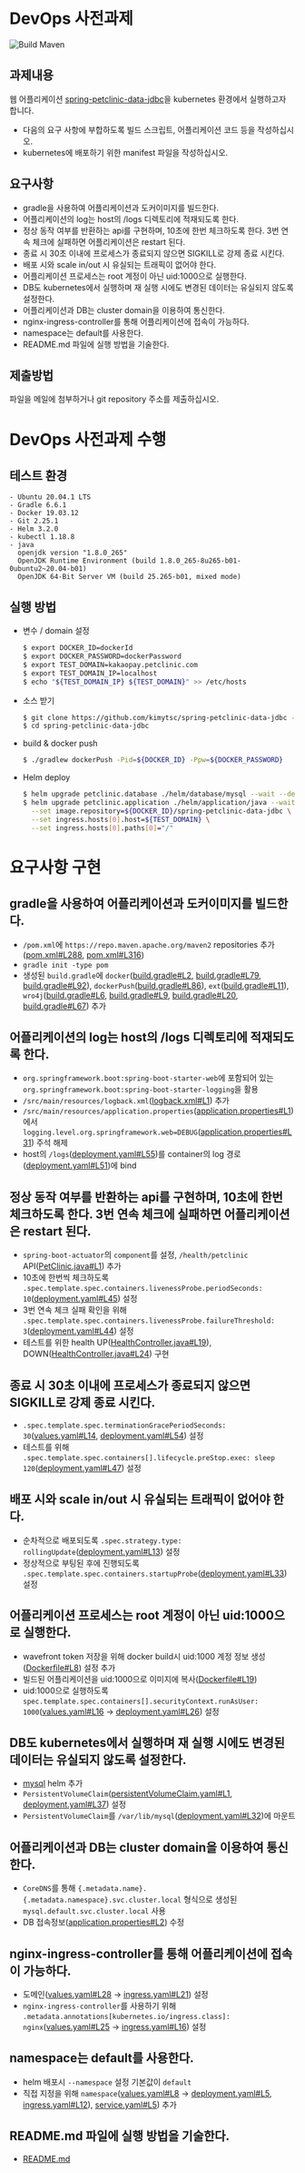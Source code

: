# DevOps 사전과제
![Build Maven](https://github.com/spring-petclinic/spring-petclinic-data-jdbc/workflows/Build%20Maven/badge.svg)

## 과제내용
웹 어플리케이션 [spring-petclinic-data-jdbc](https://github.com/spring-petclinic/spring-petclinic-data-jdbc)을 kubernetes 환경에서 실행하고자 합니다.
- 다음의 요구 사항에 부합하도록 빌드 스크립트, 어플리케이션 코드 등을 작성하십시오.
- kubernetes에 배포하기 위한 manifest 파일을 작성하십시오.

## 요구사항
- gradle을 사용하여 어플리케이션과 도커이미지를 빌드한다.
- 어플리케이션의 log는 host의 /logs 디렉토리에 적재되도록 한다.
- 정상 동작 여부를 반환하는 api를 구현하며, 10초에 한번 체크하도록 한다. 3번 연속 체크에 실패하면 어플리케이션은 restart 된다.
- 종료 시 30초 이내에 프로세스가 종료되지 않으면 SIGKILL로 강제 종료 시킨다.
- 배포 시와 scale in/out 시 유실되는 트래픽이 없어야 한다.
- 어플리케이션 프로세스는 root 계정이 아닌 uid:1000으로 실행한다.
- DB도 kubernetes에서 실행하며 재 실행 시에도 변경된 데이터는 유실되지 않도록 설정한다.
- 어플리케이션과 DB는 cluster domain을 이용하여 통신한다.
- nginx-ingress-controller를 통해 어플리케이션에 접속이 가능하다.
- namespace는 default를 사용한다.
- README.md 파일에 실행 방법을 기술한다.

## 제출방법
파일을 메일에 첨부하거나 git repository 주소를 제출하십시오.

# DevOps 사전과제 수행
## 테스트 환경
  ~~~
  - Ubuntu 20.04.1 LTS
  - Gradle 6.6.1
  - Docker 19.03.12
  - Git 2.25.1
  - Helm 3.2.0
  - kubectl 1.18.8
  - java
    openjdk version "1.8.0_265"
    OpenJDK Runtime Environment (build 1.8.0_265-8u265-b01-0ubuntu2~20.04-b01)
    OpenJDK 64-Bit Server VM (build 25.265-b01, mixed mode)
  ~~~

## 실행 방법
  - 변수 / domain 설정
    ~~~bash
    $ export DOCKER_ID=dockerId
    $ export DOCKER_PASSWORD=dockerPassword
    $ export TEST_DOMAIN=kakaopay.petclinic.com
    $ export TEST_DOMAIN_IP=localhost
    $ echo "${TEST_DOMAIN_IP} ${TEST_DOMAIN}" >> /etc/hosts
    ~~~
  - 소스 받기
    ~~~bash
    $ git clone https://github.com/kimytsc/spring-petclinic-data-jdbc -b kakaopay
    $ cd spring-petclinic-data-jdbc
    ~~~
  - build & docker push
    ~~~bash
    $ ./gradlew dockerPush -Pid=${DOCKER_ID} -Ppw=${DOCKER_PASSWORD}
    ~~~
  - Helm deploy
    ~~~bash
    $ helm upgrade petclinic.database ./helm/database/mysql --wait --debug --install
    $ helm upgrade petclinic.application ./helm/application/java --wait --debug --install \
      --set image.repository=${DOCKER_ID}/spring-petclinic-data-jdbc \
      --set ingress.hosts[0].host=${TEST_DOMAIN} \
      --set ingress.hosts[0].paths[0]="/"
    ~~~

# 요구사항 구현
## gradle을 사용하여 어플리케이션과 도커이미지를 빌드한다.
  - `/pom.xml`에 `https://repo.maven.apache.org/maven2` repositories 추가([pom.xml#L288](https://github.com/kimytsc/spring-petclinic-data-jdbc/blob/kakaopay/pom.xml#L288),
      [pom.xml#L316](https://github.com/kimytsc/spring-petclinic-data-jdbc/blob/kakaopay/pom.xml#L316))
  - `gradle init -type pom`
  - 생성된 `build.gradle`에 `docker`([build.gradle#L2](https://github.com/kimytsc/spring-petclinic-data-jdbc/blob/kakaopay/build.gradle#L2),
    [build.gradle#L79](https://github.com/kimytsc/spring-petclinic-data-jdbc/blob/kakaopay/build.gradle#L79),
    [build.gradle#L92](https://github.com/kimytsc/spring-petclinic-data-jdbc/blob/kakaopay/build.gradle#L92)),
    `dockerPush`([build.gradle#L86](https://github.com/kimytsc/spring-petclinic-data-jdbc/blob/kakaopay/build.gradle#L86)),
    `ext`([build.gradle#L11](https://github.com/kimytsc/spring-petclinic-data-jdbc/blob/kakaopay/build.gradle#L11)),
    `wro4j`([build.gradle#L6](https://github.com/kimytsc/spring-petclinic-data-jdbc/blob/kakaopay/build.gradle#L6),
    [build.gradle#L9](https://github.com/kimytsc/spring-petclinic-data-jdbc/blob/kakaopay/build.gradle#L9),
    [build.gradle#L20](https://github.com/kimytsc/spring-petclinic-data-jdbc/blob/kakaopay/build.gradle#L20),
    [build.gradle#L67](https://github.com/kimytsc/spring-petclinic-data-jdbc/blob/kakaopay/build.gradle#L67))
    추가

## 어플리케이션의 log는 host의 /logs 디렉토리에 적재되도록 한다.
  - `org.springframework.boot:spring-boot-starter-web`에 포함되어 있는 `org.springframework.boot:spring-boot-starter-logging`을 활용
  - `/src/main/resources/logback.xml`([logback.xml#L1](https://github.com/kimytsc/spring-petclinic-data-jdbc/blob/kakaopay/src/main/resources/logback.xml)) 추가
  - `/src/main/resources/application.properties`([application.properties#L1](https://github.com/kimytsc/spring-petclinic-data-jdbc/blob/kakaopay/src/main/resources/application.properties))에서 `logging.level.org.springframework.web=DEBUG`([application.properties#L31](https://github.com/kimytsc/spring-petclinic-data-jdbc/blob/kakaopay/src/main/resources/application.properties#L31)) 주석 해제
  - host의 `/logs`([deployment.yaml#L55](https://github.com/kimytsc/spring-petclinic-data-jdbc/blob/kakaopay/helm/application/java/templates/deployment.yaml#L55))를 container의 log 경로([deployment.yaml#L51](https://github.com/kimytsc/spring-petclinic-data-jdbc/blob/kakaopay/helm/application/java/templates/deployment.yaml#L51))에 bind

## 정상 동작 여부를 반환하는 api를 구현하며, 10초에 한번 체크하도록 한다. 3번 연속 체크에 실패하면 어플리케이션은 restart 된다.
  - `spring-boot-actuator`의 `component`를 설정, `/health/petclinic` API([PetClinic.java#L1](https://github.com/kimytsc/spring-petclinic-data-jdbc/blob/kakaopay/src/main/java/org/springframework/samples/petclinic/health/PetClinic.java)) 추가
  - 10초에 한번씩 체크하도록 `.spec.template.spec.containers.livenessProbe.periodSeconds: 10`([deployment.yaml#L45](https://github.com/kimytsc/spring-petclinic-data-jdbc/blob/kakaopay/helm/application/java/templates/deployment.yaml#L45)) 설정
  - 3번 연속 체크 실패 확인을 위해 `.spec.template.spec.containers.livenessProbe.failureThreshold: 3`([deployment.yaml#L44](https://github.com/kimytsc/spring-petclinic-data-jdbc/blob/kakaopay/helm/application/java/templates/deployment.yaml#L44)) 설정
  - 테스트를 위한 health UP([HealthController.java#L19](https://github.com/kimytsc/spring-petclinic-data-jdbc/blob/kakaopay/src/main/java/org/springframework/samples/petclinic/health/HealthController.java#L19)), DOWN([HealthController.java#L24](https://github.com/kimytsc/spring-petclinic-data-jdbc/blob/kakaopay/src/main/java/org/springframework/samples/petclinic/health/HealthController.java#L24)) 구현

## 종료 시 30초 이내에 프로세스가 종료되지 않으면 SIGKILL로 강제 종료 시킨다.
  - `.spec.template.spec.terminationGracePeriodSeconds: 30`([values.yaml#L14](https://github.com/kimytsc/spring-petclinic-data-jdbc/blob/kakaopay/helm/application/java/values.yaml#L14),
    [deployment.yaml#L54](https://github.com/kimytsc/spring-petclinic-data-jdbc/blob/kakaopay/helm/application/java/templates/deployment.yaml#L54)) 설정
  - 테스트를 위해 `.spec.template.spec.containers[].lifecycle.preStop.exec: sleep 120`([deployment.yaml#L47](https://github.com/kimytsc/spring-petclinic-data-jdbc/blob/kakaopay/helm/application/java/templates/deployment.yaml#L47)) 설정

## 배포 시와 scale in/out 시 유실되는 트래픽이 없어야 한다.
  - 순차적으로 배포되도록 `.spec.strategy.type: rollingUpdate`([deployment.yaml#L13](https://github.com/kimytsc/spring-petclinic-data-jdbc/blob/kakaopay/helm/application/java/templates/deployment.yaml#L13)) 설정
  - 정상적으로 부팅된 후에 진행되도록 `.spec.template.spec.containers.startupProbe`([deployment.yaml#L33](https://github.com/kimytsc/spring-petclinic-data-jdbc/blob/kakaopay/helm/application/java/templates/deployment.yaml#L33)) 설정

## 어플리케이션 프로세스는 root 계정이 아닌 uid:1000으로 실행한다.
  - wavefront token 저장을 위해 docker build시 uid:1000 계정 정보 생성([Dockerfile#L8](https://github.com/kimytsc/spring-petclinic-data-jdbc/blob/kakaopay/docker/Dockerfile#L8)) 설정 추가
  - 빌드된 어플리케이션을 uid:1000으로 이미지에 복사([Dockerfile#L19](https://github.com/kimytsc/spring-petclinic-data-jdbc/blob/kakaopay/docker/Dockerfile#L19))
  - uid:1000으로 실행하도록 `spec.template.spec.containers[].securityContext.runAsUser: 1000`([values.yaml#L16](https://github.com/kimytsc/spring-petclinic-data-jdbc/blob/kakaopay/helm/application/java/values.yaml#L16) -> [deployment.yaml#L26](https://github.com/kimytsc/spring-petclinic-data-jdbc/blob/kakaopay/helm/application/java/templates/deployment.yaml#L26)) 설정

## DB도 kubernetes에서 실행하며 재 실행 시에도 변경된 데이터는 유실되지 않도록 설정한다.
  - [mysql](https://github.com/kimytsc/spring-petclinic-data-jdbc/tree/kakaopay/helm/database/mysql) helm 추가
  - `PersistentVolumeClaim`([persistentVolumeClaim.yaml#L1](https://github.com/kimytsc/spring-petclinic-data-jdbc/blob/kakaopay/helm/database/mysql/templates/persistentVolumeClaim.yaml),
    [deployment.yaml#L37](https://github.com/kimytsc/spring-petclinic-data-jdbc/blob/kakaopay/helm/database/mysql/templates/deployment.yaml#L37)) 설정
  - `PersistentVolumeClaim`를 `/var/lib/mysql`([deployment.yaml#L32](https://github.com/kimytsc/spring-petclinic-data-jdbc/blob/kakaopay/helm/database/mysql/templates/deployment.yaml#L32))에 마운트

## 어플리케이션과 DB는 cluster domain을 이용하여 통신한다.
  - `CoreDNS`를 통해 `{.metadata.name}.{.metadata.namespace}.svc.cluster.local` 형식으로 생성된 `mysql.default.svc.cluster.local` 사용
  - DB 접속정보([application.properties#L2](https://github.com/kimytsc/spring-petclinic-data-jdbc/blob/kakaopay/src/main/resources/application.properties#L2)) 수정

## nginx-ingress-controller를 통해 어플리케이션에 접속이 가능하다.
  - 도메인([values.yaml#L28](https://github.com/kimytsc/spring-petclinic-data-jdbc/blob/kakaopay/helm/application/java/values.yaml#L28) -> [ingress.yaml#L21](https://github.com/kimytsc/spring-petclinic-data-jdbc/blob/kakaopay/helm/application/java/templates/ingress.yaml#L21)) 설정
  - `nginx-ingress-controller`를 사용하기 위해 `.metadata.annotations[kubernetes.io/ingress.class]: nginx`([values.yaml#L25](https://github.com/kimytsc/spring-petclinic-data-jdbc/blob/kakaopay/helm/application/java/values.yaml#L25) -> [ingress.yaml#L16](https://github.com/kimytsc/spring-petclinic-data-jdbc/blob/kakaopay/helm/application/java/templates/ingress.yaml#L16)) 설정

## namespace는 default를 사용한다.
  - helm 배포시 `--namespace` 설정 기본값이 `default`
  - 직접 지정을 위해 `namespace`([values.yaml#L8](https://github.com/kimytsc/spring-petclinic-data-jdbc/blob/kakaopay/helm/application/java/values.yaml#L8) ->
    [deployment.yaml#L5](https://github.com/kimytsc/spring-petclinic-data-jdbc/blob/kakaopay/helm/application/java/templates/deployment.yaml#L5),
    [ingress.yaml#L12](https://github.com/kimytsc/spring-petclinic-data-jdbc/blob/kakaopay/helm/application/java/templates/ingress.yaml#L12)),
    [service.yaml#L5](https://github.com/kimytsc/spring-petclinic-data-jdbc/blob/kakaopay/helm/application/java/templates/service.yaml#L5)) 추가

## README.md 파일에 실행 방법을 기술한다.
  - [README.md](https://github.com/kimytsc/spring-petclinic-data-jdbc/blob/kakaopay/readme.md)
